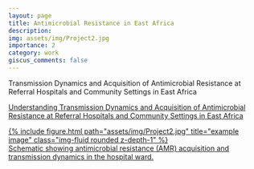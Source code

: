 ```yaml
---
layout: page
title: Antimicrobial Resistance in East Africa
description: 
img: assets/img/Project2.jpg
importance: 2
category: work
giscus_comments: false
---
```

Transmission Dynamics and Acquisition of Antimicrobial Resistance at Referral Hospitals and Community Settings in East Africa

<a href="https://gcgh.grandchallenges.org/grant/understanding-transmission-dynamics-and-acquisition-antimicrobial-resistance-referral">Understanding Transmission Dynamics and Acquisition of Antimicrobial Resistance at Referral Hospitals and Community Settings in East Africa

<div class="row">
    <div class="col-sm mt-3 mt-md-0">
        {% include figure.html path="assets/img/Project2.jpg" title="example image" class="img-fluid rounded z-depth-1" %}
    </div>
</div>
<div class="caption">
    Schematic showing antimicrobial resistance (AMR) acquisition and transmission dynamics in the hospital ward.
</div>

